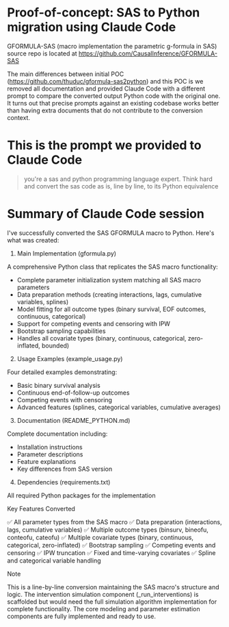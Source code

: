 # Proof-of-concept: SAS to Python migration using Claude Code
GFORMULA-SAS (macro implementation the parametric g-formula in SAS) source repo is located at https://github.com/CausalInference/GFORMULA-SAS

The main differences between initial POC (https://github.com/thuduc/gformula-sas2python) and this POC is we removed all documentation and provided Claude Code with a different prompt to compare the converted output Python code with the original one. It turns out that precise prompts against an existing codebase works better than having extra documents that do not contribute to the conversion context. 

# This is the prompt we provided to Claude Code

> you're a sas and python programming language expert. Think hard and convert the sas code as is, line by line, to its Python equivalence

# Summary of Claude Code session

  I've successfully converted the SAS GFORMULA macro to Python. Here's what was created:

  1. Main Implementation (gformula.py)

  A comprehensive Python class that replicates the SAS macro functionality:
  - Complete parameter initialization system matching all SAS macro parameters
  - Data preparation methods (creating interactions, lags, cumulative variables, splines)
  - Model fitting for all outcome types (binary survival, EOF outcomes, continuous, categorical)
  - Support for competing events and censoring with IPW
  - Bootstrap sampling capabilities
  - Handles all covariate types (binary, continuous, categorical, zero-inflated, bounded)

  2. Usage Examples (example_usage.py)

  Four detailed examples demonstrating:
  - Basic binary survival analysis
  - Continuous end-of-follow-up outcomes
  - Competing events with censoring
  - Advanced features (splines, categorical variables, cumulative averages)

  3. Documentation (README_PYTHON.md)

  Complete documentation including:
  - Installation instructions
  - Parameter descriptions
  - Feature explanations
  - Key differences from SAS version

  4. Dependencies (requirements.txt)

  All required Python packages for the implementation

  Key Features Converted

  ✅ All parameter types from the SAS macro
  ✅ Data preparation (interactions, lags, cumulative variables)
  ✅ Multiple outcome types (binsurv, bineofu, conteofu, cateofu)
  ✅ Multiple covariate types (binary, continuous, categorical, zero-inflated)
  ✅ Bootstrap sampling
  ✅ Competing events and censoring
  ✅ IPW truncation
  ✅ Fixed and time-varying covariates
  ✅ Spline and categorical variable handling

  Note

  This is a line-by-line conversion maintaining the SAS macro's structure and logic. The intervention simulation component
  (_run_interventions) is scaffolded but would need the full simulation algorithm implementation for complete functionality. The
  core modeling and parameter estimation components are fully implemented and ready to use.
